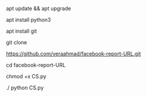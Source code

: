apt update && apt upgrade


apt install python3

apt install git

git clone

https://github.com/veraahmad/facebook-report-URL.git

cd facebook-report-URL

chmod +x CS.py

./	python CS.py


